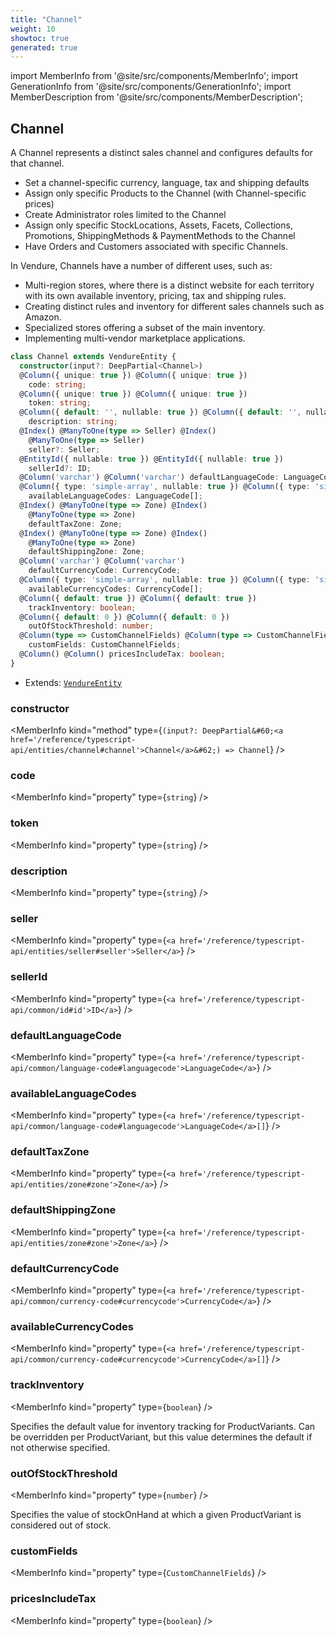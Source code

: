 ```yaml
---
title: "Channel"
weight: 10
showtoc: true
generated: true
---
```

<!-- This file was generated from the Vendure source. Do not modify. Instead, re-run the "docs:build" script -->
import MemberInfo from '@site/src/components/MemberInfo';
import GenerationInfo from '@site/src/components/GenerationInfo';
import MemberDescription from '@site/src/components/MemberDescription';


## Channel

<GenerationInfo sourceFile="packages/core/src/entity/channel/channel.entity.ts" sourceLine="31" packageName="@vendure/core" />

A Channel represents a distinct sales channel and configures defaults for that
channel.

* Set a channel-specific currency, language, tax and shipping defaults
* Assign only specific Products to the Channel (with Channel-specific prices)
* Create Administrator roles limited to the Channel
* Assign only specific StockLocations, Assets, Facets, Collections, Promotions, ShippingMethods & PaymentMethods to the Channel
* Have Orders and Customers associated with specific Channels.

In Vendure, Channels have a number of different uses, such as:

* Multi-region stores, where there is a distinct website for each territory with its own available inventory, pricing, tax and shipping rules.
* Creating distinct rules and inventory for different sales channels such as Amazon.
* Specialized stores offering a subset of the main inventory.
* Implementing multi-vendor marketplace applications.

```ts title="Signature"
class Channel extends VendureEntity {
  constructor(input?: DeepPartial<Channel>)
  @Column({ unique: true }) @Column({ unique: true })
    code: string;
  @Column({ unique: true }) @Column({ unique: true })
    token: string;
  @Column({ default: '', nullable: true }) @Column({ default: '', nullable: true })
    description: string;
  @Index() @ManyToOne(type => Seller) @Index()
    @ManyToOne(type => Seller)
    seller?: Seller;
  @EntityId({ nullable: true }) @EntityId({ nullable: true })
    sellerId?: ID;
  @Column('varchar') @Column('varchar') defaultLanguageCode: LanguageCode;
  @Column({ type: 'simple-array', nullable: true }) @Column({ type: 'simple-array', nullable: true })
    availableLanguageCodes: LanguageCode[];
  @Index() @ManyToOne(type => Zone) @Index()
    @ManyToOne(type => Zone)
    defaultTaxZone: Zone;
  @Index() @ManyToOne(type => Zone) @Index()
    @ManyToOne(type => Zone)
    defaultShippingZone: Zone;
  @Column('varchar') @Column('varchar')
    defaultCurrencyCode: CurrencyCode;
  @Column({ type: 'simple-array', nullable: true }) @Column({ type: 'simple-array', nullable: true })
    availableCurrencyCodes: CurrencyCode[];
  @Column({ default: true }) @Column({ default: true })
    trackInventory: boolean;
  @Column({ default: 0 }) @Column({ default: 0 })
    outOfStockThreshold: number;
  @Column(type => CustomChannelFields) @Column(type => CustomChannelFields)
    customFields: CustomChannelFields;
  @Column() @Column() pricesIncludeTax: boolean;
}
```
* Extends: <code><a href='/reference/typescript-api/entities/vendure-entity#vendureentity'>VendureEntity</a></code>



<div className="members-wrapper">

### constructor

<MemberInfo kind="method" type={`(input?: DeepPartial&#60;<a href='/reference/typescript-api/entities/channel#channel'>Channel</a>&#62;) => Channel`}   />


### code

<MemberInfo kind="property" type={`string`}   />


### token

<MemberInfo kind="property" type={`string`}   />


### description

<MemberInfo kind="property" type={`string`}   />


### seller

<MemberInfo kind="property" type={`<a href='/reference/typescript-api/entities/seller#seller'>Seller</a>`}   />


### sellerId

<MemberInfo kind="property" type={`<a href='/reference/typescript-api/common/id#id'>ID</a>`}   />


### defaultLanguageCode

<MemberInfo kind="property" type={`<a href='/reference/typescript-api/common/language-code#languagecode'>LanguageCode</a>`}   />


### availableLanguageCodes

<MemberInfo kind="property" type={`<a href='/reference/typescript-api/common/language-code#languagecode'>LanguageCode</a>[]`}   />


### defaultTaxZone

<MemberInfo kind="property" type={`<a href='/reference/typescript-api/entities/zone#zone'>Zone</a>`}   />


### defaultShippingZone

<MemberInfo kind="property" type={`<a href='/reference/typescript-api/entities/zone#zone'>Zone</a>`}   />


### defaultCurrencyCode

<MemberInfo kind="property" type={`<a href='/reference/typescript-api/common/currency-code#currencycode'>CurrencyCode</a>`}   />


### availableCurrencyCodes

<MemberInfo kind="property" type={`<a href='/reference/typescript-api/common/currency-code#currencycode'>CurrencyCode</a>[]`}   />


### trackInventory

<MemberInfo kind="property" type={`boolean`}   />

Specifies the default value for inventory tracking for ProductVariants.
Can be overridden per ProductVariant, but this value determines the default
if not otherwise specified.
### outOfStockThreshold

<MemberInfo kind="property" type={`number`}   />

Specifies the value of stockOnHand at which a given ProductVariant is considered
out of stock.
### customFields

<MemberInfo kind="property" type={`CustomChannelFields`}   />


### pricesIncludeTax

<MemberInfo kind="property" type={`boolean`}   />




</div>
